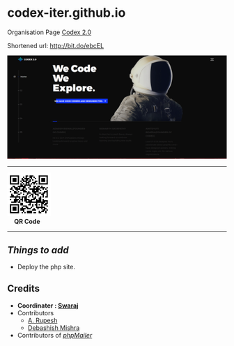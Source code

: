 # codex-iter.github.io
Organisation Page
[Codex 2.0](https://codex-iter.000webhostapp.com/)

Shortened url: http://bit.do/ebcEL


![screenshot](./codex2.0.png)

***

![QR Code](./chart.png)<br/>&nbsp;&nbsp;&nbsp;&nbsp;**QR Code**

***

## *Things to add*
+ Deploy the php site.

## Credits

* **Coordinater : [Swaraj](https://github.com/swarajlaha)**
* Contributors
    * [A. Rupesh](https://github.com/rupesh1310)
    * [Debashish Mishra](https://github.com/zanark)  
* Contributors of [_phpMailer_](https://github.com/PHPMailer/PHPMailer)